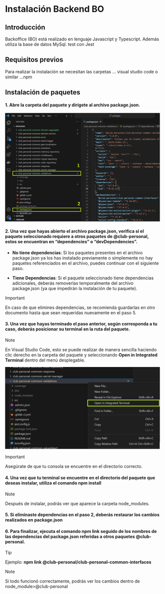 # Instalación Backend BO

## Introducción
Backoffice (BO) está realizado en lenguaje Javascript y Typescript. Además utiliza la base de datos MySql. test con Jest

## Requisitos previos
Para realizar la instalación se necesitan las carpetas … visual studio code o similar …npm

## Instalación de paquetes
#### 1. Abre la carpeta del paquete y dirígete al archivo **package.json**.

![Alt text](<./assets/Paso 1 - short.png>)

#### 2. Una vez que hayas abierto el archivo **package.json**, verifica si el paquete seleccionado requiere a otros paquetes de **@club-personal**, estos se encuentran en **“dependencies”** o **“devDependencies”**.

   * **No tiene dependencias**: Si los paquetes presentes en el archivo package.json ya los has instalado previamente o simplemente no hay paquetes referenciados en el archivo, puedes continuar con el siguiente paso.

   * **Tiene Dependencias**: Si el paquete seleccionado tiene dependencias adicionales, deberás removerlas temporalmente del archivo package.json (ya que impedirán la instalación de tu paquete).

> [!IMPORTANT]
> En caso de que elimines dependencias, se recomienda guardarlas en otro documento hasta que sean requeridas nuevamente en el paso 5.

#### 3. Una vez que hayas terminado el paso anterior, según corresponda a tu caso, deberás **posicionar su terminal en la ruta del paquete**. 

>[!NOTE]
>En Visual Studio Code, esto se puede realizar de manera sencilla haciendo clic derecho en la carpeta del paquete y seleccionando **Open in Integrated Terminal** dentro del menú desplegable.

![Alt text](<./assets/Paso 2.png>)


> [!IMPORTANT]
> Asegúrate de que tu consola se encuentre en el directorio correcto.

#### 4. Una vez que tu terminal se encuentre en el directorio del paquete que deseas instalar, utiliza el comando **npm install**

> [!NOTE]
> Después de instalar, podrás ver que aparece la carpeta node_modules.

#### 5. Si eliminaste dependencias en el paso 2, deberás **restaurar** los cambios realizados en **package.json**

#### 6. Para finalizar, ejecuta el comando **npm link** seguido de los nombres de las dependencias del package.json referidas a otros paquetes **@club-personal**. 

> [!TIP]
> Ejemplo: **npm link @club-personal/club-personal-common-interfaces**

> [!NOTE]
> Si todo funcionó correctamente, podrás ver los cambios dentro de node_module>@club-personal

